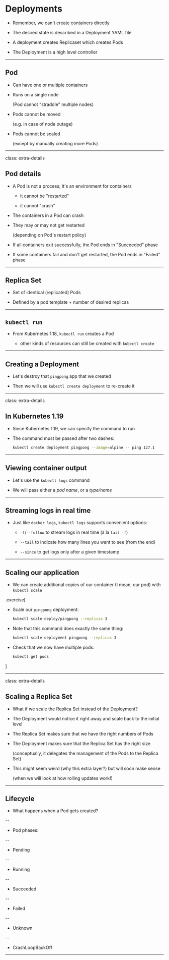 # Deployments

- Remember, we can't create containers directly

- The desired state is described in a Deployment YAML file

- A deployment creates Replicaset which creates Pods

- The Deployment is a high level controller

---

## Pod

- Can have one or multiple containers

- Runs on a single node

  (Pod cannot "straddle" multiple nodes)

- Pods cannot be moved

  (e.g. in case of node outage)

- Pods cannot be scaled

  (except by manually creating more Pods)

---

class: extra-details

## Pod details

- A Pod is not a process; it's an environment for containers

  - it cannot be "restarted"

  - it cannot "crash"

- The containers in a Pod can crash

- They may or may not get restarted

  (depending on Pod's restart policy)

- If all containers exit successfully, the Pod ends in "Succeeded" phase

- If some containers fail and don't get restarted, the Pod ends in "Failed" phase

---

## Replica Set

- Set of identical (replicated) Pods

- Defined by a pod template + number of desired replicas


---

## `kubectl run` 

- From Kubernetes 1.18, `kubectl run` creates a Pod

  - other kinds of resources can still be created with `kubectl create`

---

## Creating a Deployment 

- Let's destroy that `pingpong` app that we created

- Then we will use `kubectl create deployment` to re-create it

---

class: extra-details

## In Kubernetes 1.19

- Since Kubernetes 1.19, we can specify the command to run

- The command must be passed after two dashes:
  ```bash
  kubectl create deployment pingpong --image=alpine -- ping 127.1
  ```

---

## Viewing container output

- Let's use the `kubectl logs` command

- We will pass either a *pod name*, or a *type/name*


---

## Streaming logs in real time

- Just like `docker logs`, `kubectl logs` supports convenient options:

  - `-f`/`--follow` to stream logs in real time (à la `tail -f`)

  - `--tail` to indicate how many lines you want to see (from the end)

  - `--since` to get logs only after a given timestamp

---

## Scaling our application

- We can create additional copies of our container (I mean, our pod) with `kubectl scale`

.exercise[

- Scale our `pingpong` deployment:
  ```bash
  kubectl scale deploy/pingpong --replicas 3
  ```

- Note that this command does exactly the same thing:
  ```bash
  kubectl scale deployment pingpong --replicas 3
  ```

- Check that we now have multiple pods:
  ```bash
  kubectl get pods
  ```

]

---

class: extra-details

## Scaling a Replica Set

- What if we scale the Replica Set instead of the Deployment?

- The Deployment would notice it right away and scale back to the initial level

- The Replica Set makes sure that we have the right numbers of Pods

- The Deployment makes sure that the Replica Set has the right size

  (conceptually, it delegates the management of the Pods to the Replica Set)

- This might seem weird (why this extra layer?) but will soon make sense

  (when we will look at how rolling updates work!)

---

## Lifecycle

- What happens when a Pod gets created?

--

- Pod phases:

--

  - Pending

--

  - Running

--

  - Succeeded

--

  - Failed

--

  - Unknown

--

  - CrashLoopBackOff

---